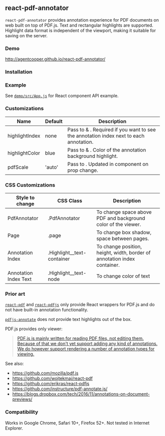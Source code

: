 ## react-pdf-annotator

`react-pdf-annotator` provides annotation experience for PDF documents on web
built on top of PDF.js. Text and rectangular highlights are supported. Highlight
data format is independent of the viewport, making it suitable for saving on the
server.

### Demo

http://agentcooper.github.io/react-pdf-annotator/

### Installation

<!-- `npm install react-pdf-annotator` -->

### Example

See
[`demo/src/App.js`](https://github.com/digitalscientists/react-pdf-annotator/blob/master/demo/src/App.js)
for React component API example.

### Customizations

| Name           | Default | Description                                                                                                      |
| -------------- | ------- | ---------------------------------------------------------------------------------------------------------------- |
| highlightIndex | none    | Pass to <Highlight> & <AreaHighlight>. Required if you want to see the annotation index next to each annotation. |
| highlightColor | blue    | Pass to <Highlight> & <AreaHighlight>. Color of the annotation background highlight.                             |
| pdfScale       | 'auto'  | Pass to <PdfAnnotator>. Updated in component on prop change.                                                     |

### CSS Customizations

| Style to change       | CSS Class                  | Description                                                              |
| --------------------- | -------------------------- | ------------------------------------------------------------------------ |
| PdfAnnotator          | .PdfAnnotator              | To change space above PDF and background color of the viewer.            |
| Page                  | .page                      | To change box shadow, space between pages.                               |
| Annotation Index      | .Highlight__text-container | To change position, height, width, border of annotation index container. |
| Annotation Index Text | .Highlight__text-node      | To change color of text                                                  |

### Prior art

[`react-pdf`](https://github.com/wojtekmaj/react-pdf) and
[`react-pdfjs`](https://github.com/erikras/react-pdfjs) only provide React
wrappers for PDF.js and do not have built-in annotation functionality.

[`pdfjs-annotate`](https://github.com/instructure/pdf-annotate.js/) does not
provide text highlights out of the box.

PDF.js provides only viewer:

> [PDF.js is mainly written for reading PDF files, not editing them. Because of that we don't yet support adding any kind of annotations. We do however support rendering a number of annotation types for viewing.](https://github.com/mozilla/pdf.js/wiki/Frequently-Asked-Questions#is-it-possible-to-add-annotations-to-a-pdf)

See also:

* https://github.com/mozilla/pdf.js
* https://github.com/wojtekmaj/react-pdf
* https://github.com/erikras/react-pdfjs
* https://github.com/instructure/pdf-annotate.js/
* https://blogs.dropbox.com/tech/2016/11/annotations-on-document-previews/

### Compatibility

Works in Google Chrome, Safari 10+, Firefox 52+. Not tested in Internet
Explorer.
